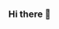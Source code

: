 ### Hi there 👋

<!--
**HMBlankcat/HMBLANKCAT** is a ✨ _special_ ✨ repository because its `README.md` (this file) appears on your GitHub profile.

Here are some ideas to get you started:

I'm a piece of shit
